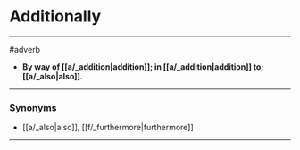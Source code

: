 # Additionally
---
#adverb
- **By way of [[a/_addition|addition]]; in [[a/_addition|addition]] to; [[a/_also|also]].**
---
### Synonyms
- [[a/_also|also]], [[f/_furthermore|furthermore]]
---
